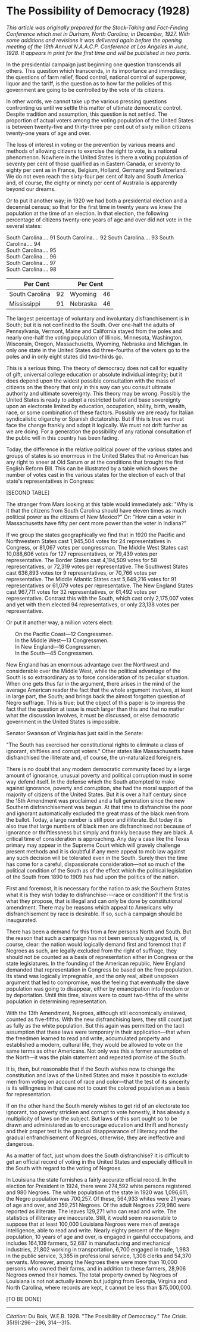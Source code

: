 <!--
title:   The Possibility of Democracy
author:  Du Bois, W.E.B.
journal: The Crisis
year:    1928
volume:  35
issue:   9
pages:   296--296, 314--315
-->
# The Possibility of Democracy (1928)

*This article was originally prepared for the Stock-Taking and Fact-Finding Conference which met in Durham, North Carolina, in December, 1927. With some additions and revisions it was delivered again before the opening meeting of the 19th Annual N.A.A.C.P. Conference at Los Angeles in June, 1928. It appears in print for the first time and will be published in two parts.*

In the presidential campaign just beginning one question transcends all others. This question which transcends, in its importance and immediacy, the questions of farm relief, flood control, national control of superpower, liquor and the tariff, is the question as to how far the policies of this government are going to be controlled by the vote of its citizens. 

In other words, we cannot take up the various pressing questions confronting us until we settle this matter of ultimate democratic control. Despite tradition and assumption, this question is not settled. The proportion of actual voters among the voting population of the United States is between twenty-five and thirty-three per cent out of sixty million citizens twenty-one years of age and over.

The loss of interest in voting or the prevention by various means and methods of allowing citizens to exercise the right to vote, is a national phenomenon. Nowhere in the United States is there a voting population of seventy per cent of those qualified as in Eastern Canada, or seventy to eighty per cent as in France, Belgium, Holland, Germany and Switzerland. We do not even reach the sixty-four per cent of Italy and South America and, of course, the eighty or ninety per cent of Australia is apparently beyond our dreams. 

Or  to put it another way; in 1920 we had both a presidential election and a decennial census; so that for the first time in twenty years we knew the population at the time of an election. In that election, the following percentage of citizens twenty-one years of age and over did not vote in the several states: 

<div class="container">
  <span>South Carolina....	91</span>
  <span>South Carolina....	92</span>
  <span>South Carolina....	93</span>
  <span>South Carolina....	94</span>
  <div>South Carolina....	95</div>
  <div>South Carolina....	96</div>
  <div>South Carolina....	97</div>
  <div>South Carolina....	98</div>
</div>

<table class="dot-table dot-table3">
<thead>
  <tr>
    <th colspan="2">Per Cent</th>
    <th colspan="2">Per Cent</th>
  </tr>
</thead>
<tbody>
  <tr>
    <td>South Carolina</td>
    <td>92</td>
    <td>Wyoming</td>
    <td>46</td>
  </tr>
  <tr>
    <td>Mississippi</td>
    <td>91</td>
    <td>Nebraska</td>
    <td >46</td>
  </tr>
</tbody>
</table>

 The largest percentage of voluntary and involuntary disfranchisement is in South; but it is not confined to the South. Over one-half the adults of Pennsylvania, Vermont, Maine and California stayed from the poles and nearly one-half the voting population of Illinois, Minnesota, Washington, Wisconsin, Oregon, Massachusetts, Wyoming, Nebraska and Michigan. In only one state in the United States did three-fourths of the voters go to the poles and in only eight states did two-thirds go. 

 This is a serious thing. The theory of democracy does not call for equality of gift, universal college education or absolute individual integrity; but it does depend upon the widest possible consultation with the mass of citizens on the theory that only in this way can you consult ultimate authority and ultimate sovereignty. This theory may be wrong. Possibly the United States is ready to adopt a restricted ballot and base sovereignty upon an electorate limited by education, occupation, ability, birth, wealth, race, or some combination of these factors. Possibly we are ready for Italian syndicalistic oligarchy or Spanish dictatorship. But if this is true we must face the change frankly and adopt it logically. We must not drift further as we are doing. For a generation the possibility of any rational consultation of the public will in this country has been fading. 

Today, the difference in the relative political power of the various states and groups of states is so enormous in the United States that no American has any right to sneer at Old Sarum or at the conditions that brought the first English Reform Bill. This can be illustrated by a table which shows the number of votes cast in the various states for the election of each of that state's representatives in Congress: 

[SECOND TABLE]

The stranger from Mars looking at this table would immediately ask: "Why is it that the citizens from South Carolina should have eleven times as much political power as the citizens of New Mexico?" Or: "How can a voter in Massachusetts have fifty per cent more power than the voter in Indiana?" 

If we group the states geographically we find that in 1920 the Pacific and Northwestern States cast 1,945,504 votes for 24 representatives in Congress, or 81,067 votes per congressman. The Middle West States cast 10,088,606 votes for 127 representatives, or 79,439 votes per representative. The Border States cast 4,194,509 votes for 58 representatives, or 72,319 votes per representative. The Southwest States cast 636,893 votes tor 9 representatives, or 70,766 votes per representative. The Middle Atlantic States cast 5,649,216 votes for 91 representatives or 61,079 votes per representative. The New England States cast 967,711 votes for 32 representatives, or 61,492 votes per representative. Contrast this with the South, which cast only 2,175,007 votes and yet with them elected 94 representatives, or only 23,138 votes per representative. 

Or put it another way, a million voters elect: 
<ul style="list-style: none;">
 <li>On the Pacific Coast&mdash;12 Congressmen.</li>
<li>In the Middle West&mdash;13 Congressmen.</li> 
<li>In New England&mdash;16 Congressmen.</li> 
<li>In the South&mdash;45 Congressmen.</li>
</ul>

New England has an enormous advantage over the Northwest and considerable over the Middle West, while the political advantage of the South is so extraordinary as to force consideration of its peculiar situation. When one gets thus far in the argument, there arises in the mind of the average American reader the fact that the whole argument involves, at least in large part, the South; and brings back the almost forgotten question of Negro suffrage. This is true; but the object of this paper is to impress the fact that the question at issue is much larger than this and that no matter what the discussion involves, it must be discussed, or else democratic government in the United States is impossible. 

Senator Swanson of Virginia has just said in the Senate: 

"The South has exercised her constitutional rights to eliminate a class of ignorant, shiftless and corrupt voters." Other states like Massachusetts have disfranchised the illiterate and, of course, the un-naturalized foreigners. 

There is no doubt that any modern democratic community faced by a large amount of ignorance, unusual poverty and political corruption must in some way defend itself. In the defense which the South attempted to make against ignorance, poverty and corruption, she had the moral support of the majority of citizens of the United States. But it is over a half century since the 15th Amendment was proclaimed and a full generation since the new Southern disfranchisement was begun. At that time to disfranchise the poor and ignorant automatically excluded the great mass of the black men from the ballot. Today, a large number is still poor and illiterate. But today it is also true that large numbers of black men are disfranchised not because of ignorance or thriftlessness but simply and frankly because they are black. A critical time of consideration is approaching. Any day a case like the Texas primary may appear in the Supreme Court which will gravely challenge present methods and it is doubtful if any mere appeal to mob law against any such decision will be tolerated even in the South. Surely then the time has come for a careful, dispassionate consideration—not so much of the political condition of the South as of the effect which the political legislation of the South from 1890 to 1909 has had upon the politics of the nation. 

First and foremost, it is necessary for the nation to ask the Southern States what it is they wish today to disfranchise---race or condition? If the first is what they propose, that is illegal and can only be done by constitutional amendment. There may be reasons which appeal to Americans why disfranchisement by race is desirable. If so, such a campaign should be inaugurated. 

There has been a demand for this from a few persons North and South. But the reason that such a campaign has not been seriously suggested, is, of course, clear: the nation would logically demand first and foremost that if Negroes as such, are legally excluded from the right of suffrage, they should not be counted as a basis of representation either in Congress or the state legislatures. In the founding of the American republic, New England demanded that representation in Congress be based on the free population. Its stand was logically impregnable, and the only real, albeit unspoken argument that led to compromise, was the feeling that eventually the slave population was going to disappear, either by emancipation into freedom or by deportation. Until this time, slaves were to count two-fifths of the white population in determining representation. 

With the 13th Amendment, Negroes, although still economically enslaved, counted as five-fifths. With the new disfranchising laws, they still count just as fully as the white population. But this again was permitted on the tacit assumption that these laws were temporary in their application&mdash;that when the freedmen learned to read and write, accumulated property and established a modern, cultural life, they would be allowed to vote on the same terms as other Americans. Not only was this a former assumption of the North&mdash;it was the plain statement and repeated promise of the South.

It is, then, but reasonable that if the South wishes now to change the constitution and laws of the United States and make it possible to exclude men from voting on account of race and color&mdash;that the test of its sincerity is its willingness in that case not to count the colored population as a basis for representation. 

If on the other hand the South merely wishes to get rid of an electorate too ignorant, too poverty stricken and corrupt to vote honestly, it has already a multiplicity of laws on the subject. But laws of this sort ought so to be drawn and administered as to encourage education and thrift and honesty and their proper test is the gradual disappearance of illiteracy and the gradual enfranchisement of Negroes, otherwise, they are ineffective and dangerous. 

As a matter of fact, just whom does the South disfranchise? It is difficult to get an official record of voting in the United States and especially difficult in the South with regard to the voting of Negroes. 

In Louisiana the state furnishes a fairly accurate official record. In the election for President in 1924, there were 274,592 white persons registered and 980 Negroes. The white population of the state in 1920 was 1,096,611; the Negro population was 700,257. Of these, 564,933 whites were 21 years of age and over, and 359,251 Negroes. Of the adult Negroes 229,980 were reported as illiterate. The leaves 129,271 who can read and write. The statistics of illiteracy are inaccurate. Still, it would seem reasonable to suppose that at least 100,000 Louisiana Negroes were men of average intelligence, able to read and write. Nearly eighty percent of the Negro population, 10 years of age and over, is engaged in gainful occupations, and includes 164,109 farmers, 52,687 in manufacturing and mechanical industries, 21,802 working in transportation, 6,700 engaged in trade, 
1,983 in the public service, 3,385 in professional service, 1,308 clerks and 
54,370 servants. Moreover, among the Negroes there were more than 10,000 persons who owned their farms, and in addition to these farmers, 28,906 Negroes owned their homes. The total property owned by Negroes of Louisiana is not not actually known but judging from  Georgia, Virginia and North Carolina, where records are kept, it cannot be less than $75,000,000. 

[TO BE DONE]

_________________
*Citation:* Du Bois, W.E.B. 1928. "The Possibility of Democracy." *The Crisis*. 35(9):296--296, 314--315.